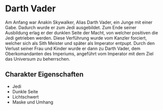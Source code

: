 # Darth Vader

Am Anfang war Anakin Skywalker, Alias Darth Vader, ein Junge mit einer Gabe. Dadurch wurde er zum Jedi ausgebildet. Zum Ende seiner Ausbildung erlag er der dunklen Seite der Macht, von welcher positiven die Jedi getrieben werden. Diese Verführung wurde vom Kanzler forciert, welcher sich als Sith Meister und später als Imperator entpupt. Durch den Verlust seiner Frau und Kinder wurde er dann zu Darth Vader, dem Oberkomandanten des Imperiums, angeführt vom Imperator mit dem Ziel das Universum zu beherrschen.

## Charakter Eigenschaften

* Jedi
* Dunkle Seite
* Lichtschwert
* Maske und Umhang

